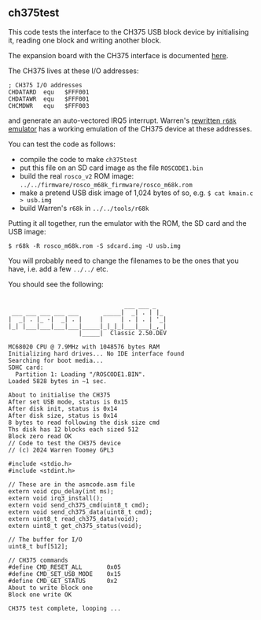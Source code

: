 ## ch375test

This code tests the interface to the CH375 USB block
device by initialising it, reading one block and
writing another block.

The expansion board with the CH375 interface is documented
[here](https://github.com/DoctorWkt/xv6-rosco-r2/tree/ch375/hardware).

The CH375 lives at these I/O addresses:

```
; CH375 I/O addresses
CHDATARD  equ   $FFF001
CHDATAWR  equ   $FFF001
CHCMDWR   equ   $FFF003
```

and generate an auto-vectored IRQ5 interrupt.
Warren's [rewritten `r68k` emulator](https://github.com/DoctorWkt/rosco_m68k/tree/wkt_r68k/code/tools/r68k)
has a working emulation of the CH375 device at these addresses.

You can test the code as follows:

 - compile the code to make `ch375test`
 - put this file on an SD card image as the file `ROSCODE1.bin`
 - build the real `rosco_v2` ROM image:
   `../../firmware/rosco_m68k_firmware/rosco_m68k.rom`
 - make a pretend USB disk image of 1,024 bytes of so, e.g.
   `$ cat kmain.c > usb.img`
 - build Warren's `r68k` in `../../tools/r68k`

Putting it all together, run the emulator with the ROM,
the SD card and the USB image:

```
$ r68k -R rosco_m68k.rom -S sdcard.img -U usb.img
```

You will probably need to change the filenames to be
the ones that you have, i.e. add a few `../../` etc.

You should see the following:

```

                                 ___ ___ _   
 ___ ___ ___ ___ ___       _____|  _| . | |_ 
|  _| . |_ -|  _| . |     |     | . | . | '_|
|_| |___|___|___|___|_____|_|_|_|___|___|_,_|
                    |_____|  Classic 2.50.DEV

MC68020 CPU @ 7.9MHz with 1048576 bytes RAM
Initializing hard drives... No IDE interface found
Searching for boot media...
SDHC card:
  Partition 1: Loading "/ROSCODE1.BIN".
Loaded 5828 bytes in ~1 sec.

About to initialise the CH375
After set USB mode, status is 0x15
After disk init, status is 0x14
After disk size, status is 0x14
8 bytes to read following the disk size cmd
Ths disk has 12 blocks each sized 512
Block zero read OK
// Code to test the CH375 device
// (c) 2024 Warren Toomey GPL3

#include <stdio.h>
#include <stdint.h>

// These are in the asmcode.asm file
extern void cpu_delay(int ms);
extern void irq3_install();
extern void send_ch375_cmd(uint8_t cmd);
extern void send_ch375_data(uint8_t cmd);
extern uint8_t read_ch375_data(void);
extern uint8_t get_ch375_status(void);

// The buffer for I/O
uint8_t buf[512];

// CH375 commands
#define CMD_RESET_ALL    	0x05
#define CMD_SET_USB_MODE 	0x15
#define CMD_GET_STATUS   	0x2
About to write block one
Block one write OK

CH375 test complete, looping ...
```
